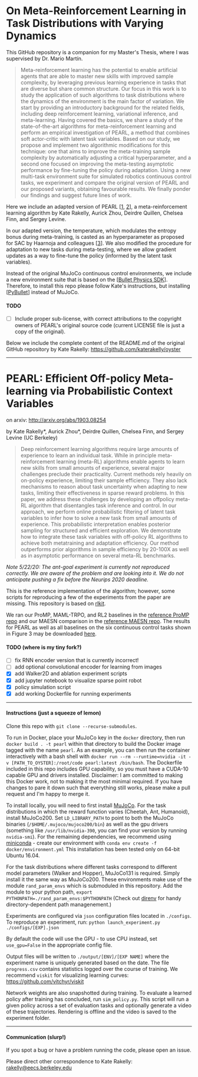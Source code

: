 # On Meta-Reinforcement Learning in Task Distributions with Varying Dynamics

This GitHub repository is a companion for my Master's Thesis, where I was supervised by Dr. Mario Martín.

> Meta-reinforcement learning has the potential to enable artificial agents that are able to 
master new skills with improved sample complexity, by leveraging 
previous learning experience in tasks that are diverse but share common 
structure. Our focus in this work is to study the application of 
such algorithms to task distributions where the dynamics of the 
environment is the main factor of variation. We start by providing 
an introductory background for the related fields, including deep 
reinforcement learning, variational inference, and meta-learning. 
Having covered the basics, we share a study of the state-of-the-art 
algorithms for meta-reinforcement learning and perform an empirical 
investigation of PEARL, a method that combines soft actor-critic with 
latent task variables. Based on our study, we propose and implement 
two algorithmic modifications for this technique: one that aims to 
improve the meta-training sample complexity by automatically adjusting 
a critical hyperparameter, and a second one focused on improving 
the meta-testing asymptotic performance by fine-tuning the policy 
during adaptation. Using a new multi-task environment suite for 
simulated robotics continuous control tasks, we experiment and 
compare the original version of PEARL and our proposed variants, 
obtaining favourable results. We finally ponder our findings and 
suggest future lines of work.

Here we include an adapted version of PEARL [[1](http://proceedings.mlr.press/v97/rakelly19a.html), 
[2](https://www2.eecs.berkeley.edu/Pubs/TechRpts/2020/EECS-2020-224.pdf)], a meta-reinforcement
learning algorithm by Kate Rakelly, Aurick Zhou, Deirdre Quillen, Chelsea Finn, and Sergey Levine. 

In our adapted version, the temperature, which modulates the entropy bonus during meta-training, 
is casted as an hyperparameter as 
proposed for SAC by Haarnoja and colleagues [[3](https://arxiv.org/abs/1812.05905)]. We also 
modified the procedure for adaptation to new tasks during meta-testing, where we allow gradient
updates as a way to fine-tune the policy (informed by the latent task variables).

Instead of the original MuJoCo continuous control environments, we include a new environment
suite that is based on the [[Bullet Physics SDK](https://github.com/bulletphysics/bullet3)]. 
Therefore, to install this repo please follow Kate's instructions, but installing
[[PyBullet](https://pybullet.org/)] instead of MuJoCo.

#### TODO
- [ ] Include proper sub-license, with correct attributions to the copyright owners of PEARL's original source code (current LICENSE file is just a copy of the original).

Below we include the complete content of the README.md of the original GitHub 
repository by Kate Rakelly: https://github.com/katerakelly/oyster


--------------------------------------

# PEARL: Efficient Off-policy Meta-learning via Probabilistic Context Variables

on arxiv: http://arxiv.org/abs/1903.08254

by Kate Rakelly*, Aurick Zhou*, Deirdre Quillen, Chelsea Finn, and Sergey Levine (UC Berkeley)

> Deep reinforcement learning algorithms require large amounts of experience to learn an individual
task. While in principle meta-reinforcement learning (meta-RL) algorithms enable agents to learn
new skills from small amounts of experience, several major challenges preclude their practicality.
Current methods rely heavily on on-policy experience, limiting their sample efficiency. They also
lack mechanisms to reason about task uncertainty when adapting to new tasks, limiting their effectiveness
in sparse reward problems. In this paper, we address these challenges by developing an offpolicy meta-RL
algorithm that disentangles task inference and control. In our approach, we perform online probabilistic
filtering of latent task variables to infer how to solve a new task from small amounts of experience.
This probabilistic interpretation enables posterior sampling for structured and efficient exploration.
We demonstrate how to integrate these task variables with off-policy RL algorithms to achieve both metatraining
and adaptation efficiency. Our method outperforms prior algorithms in sample efficiency by 20-100X as well as
in asymptotic performance on several meta-RL benchmarks.

*Note 5/22/20: The ant-goal experiment is currently not reproduced correctly. We are aware of the problem and are looking into it. We do not anticipate pushing a fix before the Neurips 2020 deadline.*

This is the reference implementation of the algorithm; however, some scripts for reproducing a few of the experiments from the paper are missing.
This repository is based on [rlkit](https://github.com/vitchyr/rlkit).

We ran our ProMP, MAML-TRPO, and RL2 baselines in the [reference ProMP repo](https://github.com/jonasrothfuss/ProMP) and our MAESN comparison in the [reference MAESN repo](https://github.com/RussellM2020/maesn_suite).
The results for PEARL as well as all baselines on the six continuous control tasks shown in Figure 3 may be downloaded [here](https://www.dropbox.com/s/3uorwtrqzury6wt/results_cont_control.zip?dl=0).

#### TODO (where is my tiny fork?)
- [ ] fix RNN encoder version that is currently incorrect!
- [ ] add optional convolutional encoder for learning from images
- [x] add Walker2D and ablation experiment scripts
- [x] add jupyter notebook to visualize sparse point robot
- [x] policy simulation script
- [x] add working Dockerfile for running experiments

--------------------------------------

#### Instructions (just a squeeze of lemon)

Clone this repo with `git clone --recurse-submodules`.

To run in Docker, place your MuJoCo key in the `docker` directory, then run `docker build . -t pearl` within that directory to build the Docker image tagged with the name `pearl`.
As an example, you can then run the container interactively with a bash shell with `docker run --rm --runtime=nvidia -it -v [PATH_TO_OYSTER]:/root/code pearl:latest /bin/bash`.
The Dockerfile included in this repo includes GPU capability, so you must have a CUDA-10 capable GPU and drivers installed.
Disclaimer: I am committed to making this Docker work, not to making it the most minimal required. If you have changes to pare it down such that everything still works, please make a pull request and I'm happy to merge it.

To install locally, you will need to first install [MuJoCo](https://www.roboti.us/index.html).
For the task distributions in which the reward function varies (Cheetah, Ant, Humanoid), install MuJoCo200.
Set `LD_LIBRARY_PATH` to point to both the MuJoCo binaries (`/$HOME/.mujoco/mujoco200/bin`) as well as the gpu drivers (something like `/usr/lib/nvidia-390`, you can find your version by running `nvidia-smi`).
For the remaining dependencies, we recommend using [miniconda](https://docs.conda.io/en/latest/miniconda.html) - create our environment with `conda env create -f docker/environment.yml`
This installation has been tested only on 64-bit Ubuntu 16.04.

For the task distributions where different tasks correspond to different model parameters (Walker and Hopper), MuJoCo131 is required.
Simply install it the same way as MuJoCo200.
These environments make use of the module `rand_param_envs` which is submoduled in this repository.
Add the module to your python path, `export PYTHONPATH=./rand_param_envs:$PYTHONPATH`
(Check out [direnv](https://direnv.net/) for handy directory-dependent path managenement.)

Experiments are configured via `json` configuration files located in `./configs`. To reproduce an experiment, run:
`python launch_experiment.py ./configs/[EXP].json`

By default the code will use the GPU - to use CPU instead, set `use_gpu=False` in the appropriate config file.

Output files will be written to `./output/[ENV]/[EXP NAME]` where the experiment name is uniquely generated based on the date.
The file `progress.csv` contains statistics logged over the course of training.
We recommend `viskit` for visualizing learning curves: https://github.com/vitchyr/viskit

Network weights are also snapshotted during training.
To evaluate a learned policy after training has concluded, run `sim_policy.py`.
This script will run a given policy across a set of evaluation tasks and optionally generate a video of these trajectories.
Rendering is offline and the video is saved to the experiment folder.

--------------------------------------
#### Communication (slurp!)

If you spot a bug or have a problem running the code, please open an issue.

Please direct other correspondence to Kate Rakelly: rakelly@eecs.berkeley.edu
